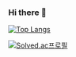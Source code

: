 ### Hi there 👋

<!--
**yongjae5717/yongjae5717** is a ✨ _special_ ✨ repository because its `README.md` (this file) appears on your GitHub profile.

Here are some ideas to get you started:

- 🔭 I’m currently working on ...
- 🌱 I’m currently learning ...
- 👯 I’m looking to collaborate on ...
- 🤔 I’m looking for help with ...
- 💬 Ask me about ...
- 📫 How to reach me: ...
- 😄 Pronouns: ...
- ⚡ Fun fact: ...
-->


[![Top Langs](https://github-readme-stats.vercel.app/api/top-langs/?username=yongjae5717)](https://github.com/yongjae5717/github-readme-stats)

[![Solved.ac프로필](http://mazassumnida.wtf/api/v2/generate_badge?boj=dydwo5717)](https://solved.ac/dydwo5717)
